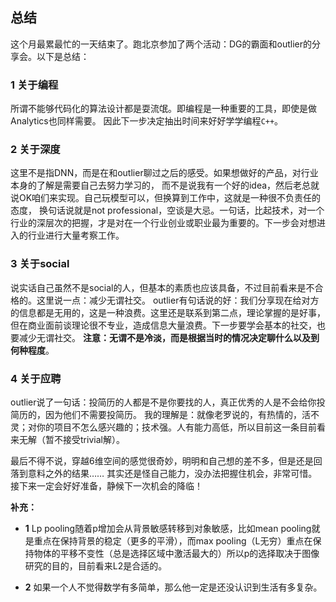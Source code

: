 ## 总结

这个月最累最忙的一天结束了。跑北京参加了两个活动：DG的霸面和outlier的分享会。以下是总结：

### 1 关于编程

所谓不能够代码化的算法设计都是耍流氓。即编程是一种重要的工具，即使是做Analytics也同样需要。
因此下一步决定抽出时间来好好学学编程`C++`。

### 2 关于深度

这里不是指DNN，而是在和outlier聊过之后的感受。如果想做好的产品，对行业本身的了解是需要自己去努力学习的，
而不是说我有一个好的idea，然后老总就说OK咱们来实现。自己玩模型可以，但换算到工作中，这就是一种很不负责任的态度，
换句话说就是not professional，空谈是大忌。一句话，比起技术，对一个行业的深层次的把握，才是对在一个行业创业或职业最为重要的。下一步会对想进入的行业进行大量考察工作。

### 3 关于social

说实话自己虽然不是social的人，但基本的素质也应该具备，不过目前看来是不合格的。这里说一点：减少无谓社交。
outlier有句话说的好：我们分享现在给对方的信息都是无用的，这是一种浪费。这里还是联系到第二点，理论掌握的是好事，
但在商业面前谈理论很不专业，造成信息大量浪费。下一步要学会基本的社交，也要减少无谓社交。
**注意：无谓不是冷淡，而是根据当时的情况决定聊什么以及到何种程度**。

### 4 关于应聘

outlier说了一句话：投简历的人都是不是你要找的人，真正优秀的人是不会给你投简历的，因为他们不需要投简历。
我的理解是：就像老罗说的，有热情的，活不灵；对你的项目不怎么感兴趣的；技术强。人有能力高低，所以目前这一条目前看来无解（暂不接受trivial解）。

最后不得不说，穿越6维空间的感觉很奇妙，明明和自己想的差不多，但是还是回落到意料之外的结果……
其实还是怪自己能力，没办法把握住机会，非常可惜。接下来一定会好好准备，静候下一次机会的降临！

**补充：**

- **1** Lp pooling随着p增加会从背景敏感转移到对象敏感，比如mean pooling就是重点在保持背景的稳定（更多的平滑），而max pooling（L无穷）重点在保持物体的平移不变性（总是选择区域中激活最大的）所以p的选择取决于图像研究的目的，目前看来L2是合适的。

- **2** 如果一个人不觉得数学有多简单，那么他一定是还没认识到生活有多复杂。
